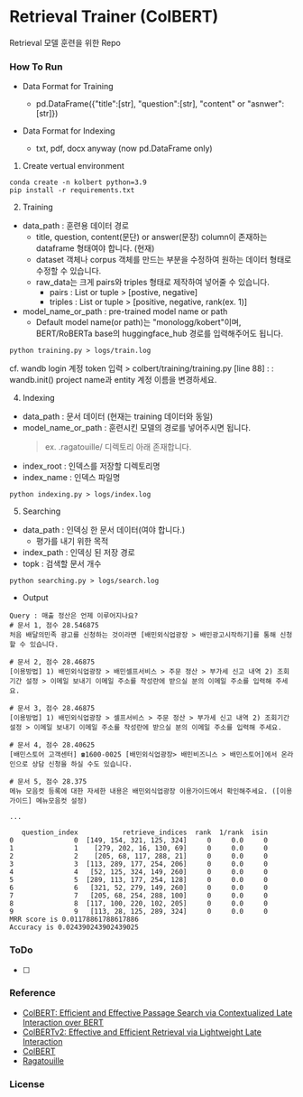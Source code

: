 # Retrieval Trainer (ColBERT)

Retrieval 모델 훈련을 위한 Repo 

### How To Run

* Data Format for Training
  * pd.DataFrame({"title":[str], "question":[str], "content" or "asnwer":[str]})

* Data Format for Indexing
  * txt, pdf, docx anyway (now pd.DataFrame only)

1. Create vertual environment
```
conda create -n kolbert python=3.9
pip install -r requirements.txt
```

2. Training
- data_path : 훈련용 데이터 경로
  - title, question, content(문단) or answer(문장) column이 존재하는 dataframe 형태여야 합니다. (현재)
  - dataset 객체나 corpus 객체를 만드는 부분을 수정하여 원하는 데이터 형태로 수정할 수 있습니다.
  - raw_data는 크게 pairs와 triples 형태로 제작하여 넣어줄 수 있습니다.
    - pairs : List or tuple > [postive, negative]
    - triples : List or tuple > [positive, negative, rank(ex. 1)]
- model_name_or_path : pre-trained model name or path
  - Default model name(or path)는 "monologg/kobert"이며, BERT/RoBERTa base의 huggingface_hub 경로를 입력해주어도 됩니다.

```
python training.py > logs/train.log
```

cf. wandb login 계정 token 입력 > colbert/training/training.py [line 88] : : wandb.init() project name과 entity 계정 이름을 변경하세요.


4. Indexing
- data_path : 문서 데이터 (현재는 training 데이터와 동일)
- model_name_or_path : 훈련시킨 모델의 경로를 넣어주시면 됩니다.
  > ex. .ragatouille/ 디렉토리 아래 존재합니다.
- index_root : 인덱스를 저장할 디렉토리명
- index_name : 인덱스 파일명
```
python indexing.py > logs/index.log
```

5. Searching
- data_path : 인덱싱 한 문서 데이터(여야 합니다.)
  - 평가를 내기 위한 목적
- index_path : 인덱싱 된 저장 경로
- topk : 검색할 문서 개수
```
python searching.py > logs/search.log
```

* Output
```
Query : 매출 정산은 언제 이루어지나요?
# 문서 1, 점수 28.546875
처음 배달의민족 광고를 신청하는 것이라면 [배민외식업광장 > 배민광고시작하기]를 통해 신청할 수 있습니다.

# 문서 2, 점수 28.46875
[이용방법] 1) 배민외식업광장 > 배민셀프서비스 > 주문 정산 > 부가세 신고 내역 2) 조회기간 설정 > 이메일 보내기 이메일 주소를 작성란에 받으실 분의 이메일 주소를 입력해 주세요.

# 문서 3, 점수 28.46875
[이용방법] 1) 배민외식업광장 > 셀프서비스 > 주문 정산 > 부가세 신고 내역 2) 조회기간 설정 > 이메일 보내기 이메일 주소를 작성란에 받으실 분의 이메일 주소를 입력해 주세요.

# 문서 4, 점수 28.40625
[배민스토어 고객센터] ☎1600-0025 [배민외식업광장> 배민비즈니스 > 배민스토어]에서 온라인으로 상담 신청을 하실 수도 있습니다.

# 문서 5, 점수 28.375
메뉴 모음컷 등록에 대한 자세한 내용은 배민외식업광장 이용가이드에서 확인해주세요. ([이용가이드] 메뉴모음컷 설정)

...

   question_index           retrieve_indices  rank  1/rank  isin
0               0  [149, 154, 321, 125, 324]     0     0.0     0
1               1    [279, 202, 16, 130, 69]     0     0.0     0
2               2    [205, 68, 117, 288, 21]     0     0.0     0
3               3  [113, 289, 177, 254, 206]     0     0.0     0
4               4   [52, 125, 324, 149, 260]     0     0.0     0
5               5  [289, 113, 177, 254, 128]     0     0.0     0
6               6   [321, 52, 279, 149, 260]     0     0.0     0
7               7   [205, 68, 254, 288, 100]     0     0.0     0
8               8  [117, 100, 220, 102, 205]     0     0.0     0
9               9   [113, 28, 125, 289, 324]     0     0.0     0
MRR score is 0.01178861788617886
Accuracy is 0.024390243902439025
```

### ToDo

- [ ] 

### Reference 
- [ColBERT: Efficient and Effective Passage Search via Contextualized Late Interaction over BERT](https://arxiv.org/abs/2004.12832)
- [ColBERTv2: Effective and Efficient Retrieval via Lightweight Late Interaction](https://arxiv.org/abs/2112.01488)
- [ColBERT](https://github.com/stanford-futuredata/ColBERT)
- [Ragatouille](https://github.com/bclavie/ragatouille)

### License 

